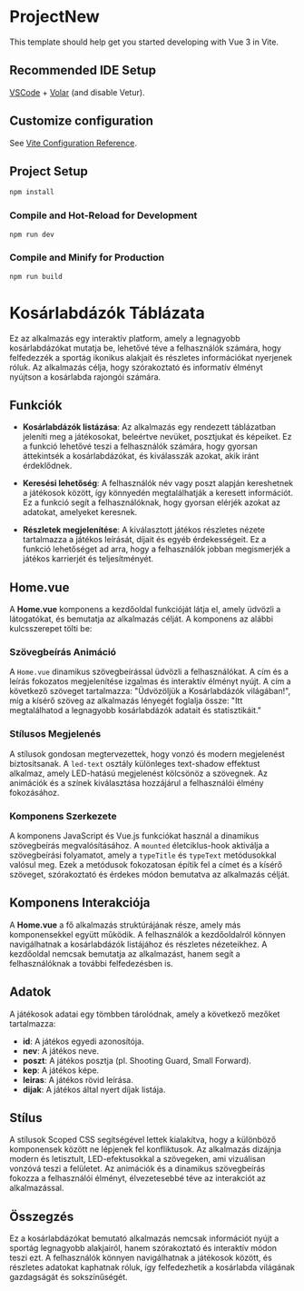 # ProjectNew

This template should help get you started developing with Vue 3 in Vite.

## Recommended IDE Setup

[VSCode](https://code.visualstudio.com/) + [Volar](https://marketplace.visualstudio.com/items?itemName=Vue.volar) (and disable Vetur).

## Customize configuration

See [Vite Configuration Reference](https://vitejs.dev/config/).

## Project Setup

```sh
npm install
```

### Compile and Hot-Reload for Development

```sh
npm run dev
```

### Compile and Minify for Production

```sh
npm run build
```

# Kosárlabdázók Táblázata

Ez az alkalmazás egy interaktív platform, amely a legnagyobb kosárlabdázókat mutatja be, lehetővé téve a felhasználók számára, hogy felfedezzék a sportág ikonikus alakjait és részletes információkat nyerjenek róluk. Az alkalmazás célja, hogy szórakoztató és informatív élményt nyújtson a kosárlabda rajongói számára.

## Funkciók

- **Kosárlabdázók listázása**: Az alkalmazás egy rendezett táblázatban jeleníti meg a játékosokat, beleértve nevüket, posztjukat és képeiket. Ez a funkció lehetővé teszi a felhasználók számára, hogy gyorsan áttekintsék a kosárlabdázókat, és kiválasszák azokat, akik iránt érdeklődnek.

- **Keresési lehetőség**: A felhasználók név vagy poszt alapján kereshetnek a játékosok között, így könnyedén megtalálhatják a keresett információt. Ez a funkció segít a felhasználóknak, hogy gyorsan elérjék azokat az adatokat, amelyeket keresnek.

- **Részletek megjelenítése**: A kiválasztott játékos részletes nézete tartalmazza a játékos leírását, díjait és egyéb érdekességeit. Ez a funkció lehetőséget ad arra, hogy a felhasználók jobban megismerjék a játékos karrierjét és teljesítményét.

## Home.vue

A **Home.vue** komponens a kezdőoldal funkcióját látja el, amely üdvözli a látogatókat, és bemutatja az alkalmazás célját. A komponens az alábbi kulcsszerepet tölti be:

### Szövegbeírás Animáció

A `Home.vue` dinamikus szövegbeírással üdvözli a felhasználókat. A cím és a leírás fokozatos megjelenítése izgalmas és interaktív élményt nyújt. A cím a következő szöveget tartalmazza: "Üdvözöljük a Kosárlabdázók világában!", míg a kísérő szöveg az alkalmazás lényegét foglalja össze: "Itt megtalálhatod a legnagyobb kosárlabdázók adatait és statisztikáit."

### Stílusos Megjelenés

A stílusok gondosan megtervezettek, hogy vonzó és modern megjelenést biztosítsanak. A `led-text` osztály különleges text-shadow effektust alkalmaz, amely LED-hatású megjelenést kölcsönöz a szövegnek. Az animációk és a színek kiválasztása hozzájárul a felhasználói élmény fokozásához.

### Komponens Szerkezete

A komponens JavaScript és Vue.js funkciókat használ a dinamikus szövegbeírás megvalósításához. A `mounted` életciklus-hook aktiválja a szövegbeírási folyamatot, amely a `typeTitle` és `typeText` metódusokkal valósul meg. Ezek a metódusok fokozatosan építik fel a címet és a kísérő szöveget, szórakoztató és érdekes módon bemutatva az alkalmazás célját.

## Komponens Interakciója

A **Home.vue** a fő alkalmazás struktúrájának része, amely más komponensekkel együtt működik. A felhasználók a kezdőoldalról könnyen navigálhatnak a kosárlabdázók listájához és részletes nézeteikhez. A kezdőoldal nemcsak bemutatja az alkalmazást, hanem segít a felhasználóknak a további felfedezésben is.

## Adatok

A játékosok adatai egy tömbben tárolódnak, amely a következő mezőket tartalmazza:

- **id**: A játékos egyedi azonosítója.
- **nev**: A játékos neve.
- **poszt**: A játékos posztja (pl. Shooting Guard, Small Forward).
- **kep**: A játékos képe.
- **leiras**: A játékos rövid leírása.
- **dijak**: A játékos által nyert díjak listája.

## Stílus

A stílusok Scoped CSS segítségével lettek kialakítva, hogy a különböző komponensek között ne lépjenek fel konfliktusok. Az alkalmazás dizájnja modern és letisztult, LED-efektusokkal a szövegeken, ami vizuálisan vonzóvá teszi a felületet. Az animációk és a dinamikus szövegbeírás fokozza a felhasználói élményt, élvezetesebbé téve az interakciót az alkalmazással.

## Összegzés

Ez a kosárlabdázókat bemutató alkalmazás nemcsak információt nyújt a sportág legnagyobb alakjairól, hanem szórakoztató és interaktív módon teszi ezt. A felhasználók könnyen navigálhatnak a játékosok között, és részletes adatokat kaphatnak róluk, így felfedezhetik a kosárlabda világának gazdagságát és sokszínűségét.